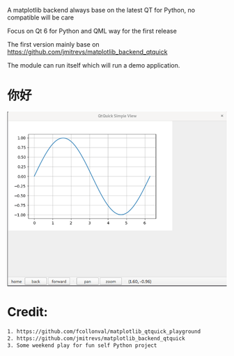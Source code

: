 A matplotlib backend always base on the latest QT for Python, no compatible will be care

Focus on Qt 6 for Python and QML way for the first release

The first version mainly base on https://github.com/jmitrevs/matplotlib_backend_qtquick

The module can run itself which will run a demo application.

# 你好

![](https://raw.githubusercontent.com/medlab/matplotlibqml/main/hello.gif)


Credit:
=================
    1. https://github.com/fcollonval/matplotlib_qtquick_playground
    2. https://github.com/jmitrevs/matplotlib_backend_qtquick
    3. Some weekend play for fun self Python project